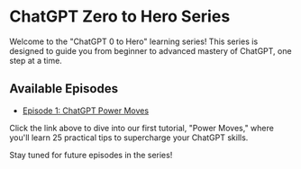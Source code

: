 # ChatGPT Zero to Hero Series

Welcome to the "ChatGPT 0 to Hero" learning series! This series is designed to guide you from beginner to advanced mastery of ChatGPT, one step at a time.

## Available Episodes

- [Episode 1: ChatGPT Power Moves](episodes/ep1.md)

Click the link above to dive into our first tutorial, "Power Moves," where you'll learn 25 practical tips to supercharge your ChatGPT skills.

Stay tuned for future episodes in the series!
